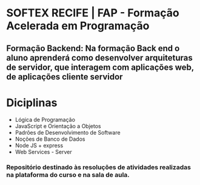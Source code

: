# SOFTEX RECIFE | FAP - Formação Acelerada em Programação

## **Formação Backend:** Na formação Back end o aluno aprenderá como desenvolver arquiteturas de servidor, que interagem com aplicações web, de aplicações cliente servidor

# Diciplinas

- Lógica de Programação
- JavaScript e Orientação a Objetos
- Padrões de Desenvolvimento de Software
- Noções de Banco de Dados
- Node JS + express
- Web Services - Server

### Repositório destinado às resoluções de atividades realizadas na plataforma do curso e na sala de aula.